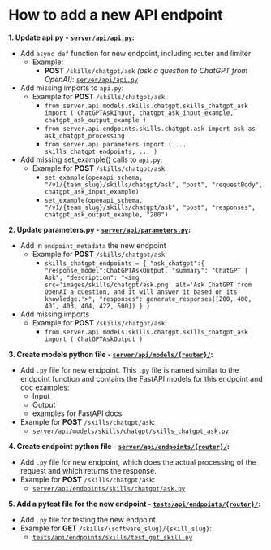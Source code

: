 # How to add a new API endpoint

**1. Update api.py - [`server/api/api.py`](../api.py):**
   - Add `async def` function for new endpoint, including router and limiter
     - Example:
       - **POST** `/skills/chatgpt/ask` *(ask a question to ChatGPT from OpenAI)*: [`server/api/api.py`](../api.py)
   - Add missing imports to `api.py`:
     - Example for **POST** `/skills/chatgpt/ask`:
       - `from server.api.models.skills.chatgpt.skills_chatgpt_ask import (
    ChatGPTAskInput,
    chatgpt_ask_input_example,
    chatgpt_ask_output_example
)`
       - `from server.api.endpoints.skills.chatgpt.ask import ask as ask_chatgpt_processing`
       - `from server.api.parameters import (
    ...
    skills_chatgpt_endpoints,
    ...
)`
   - Add missing set_example() calls to `api.py`:
     - Example for **POST** `/skills/chatgpt/ask`:
       - `set_example(openapi_schema, "/v1/{team_slug}/skills/chatgpt/ask", "post", "requestBody", chatgpt_ask_input_example)`
       - `set_example(openapi_schema, "/v1/{team_slug}/skills/chatgpt/ask", "post", "responses", chatgpt_ask_output_example, "200")`


**2. Update parameters.py - [`server/api/parameters.py`](../parameters.py):**
   - Add in `endpoint_metadata` the new endpoint
     - Example for **POST** `/skills/chatgpt/ask`:
       - `skills_chatgpt_endpoints = {
    "ask_chatgpt":{
        "response_model":ChatGPTAskOutput,
        "summary": "ChatGPT | Ask",
        "description": "<img src='images/skills/chatgpt/ask.png' alt='Ask ChatGPT from OpenAI a question, and it will answer it based on its knowledge.'>",
        "responses": generate_responses([200, 400, 401, 403, 404, 422, 500])
    }
}`
   - Add missing imports
     - Example for **POST** `/skills/chatgpt/ask`:
       - `from server.api.models.skills.chatgpt.skills_chatgpt_ask import (
      ChatGPTAskOutput
  )`


**3. Create models python file - [`server/api/models/{router}/`](../models/):**
   - Add `.py` file for new endpoint. This `.py` file is named similar to the endpoint function and contains the FastAPI models for this endpoint and doc examples:
     - Input
     - Output
     - examples for FastAPI docs
   - Example for **POST** `/skills/chatgpt/ask`:
     - [`server/api/models/skills/chatgpt/skills_chatgpt_ask.py`](../models/skills/chatgpt/skills_chatgpt_ask.py)


**4. Create endpoint python file - [`server/api/endpoints/{router}/`](../endpoints/):**
   - Add `.py` file for new endpoint, which does the actual processing of the request and which returns the response.
   - Example for **POST** `/skills/chatgpt/ask`:
     - [`server/api/endpoints/skills/chatgpt/ask.py`](../endpoints/skills/chatgpt/ask.py)


**5. Add a pytest file for the new endpoint - [`tests/api/endpoints/{router}/`](../../../tests/api/endpoints/):**
   - Add `.py` file for testing the new endpoint.
   - Example for **GET** `/skills/{software_slug}/{skill_slug}`:
     - [`tests/api/endpoints/skills/test_get_skill.py`](../../../tests/api/endpoints/skills/test_get_skill.py)